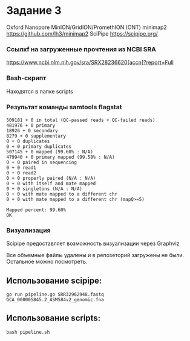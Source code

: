 # Задание 3

Oxford Nanopore MinION/GridION/PromethION (ONT)	minimap2 https://github.com/lh3/minimap2 SciPipe https://scipipe.org/ 

### Ссылкf на загруженные прочтения из NCBI SRA

https://www.ncbi.nlm.nih.gov/sra/SRX28236620[accn]?report=Full

### Bash-скрипт

Находятся в папке scripts

### Результат команды samtools ﬂagstat

```
509181 + 0 in total (QC-passed reads + QC-failed reads)
481976 + 0 primary
18926 + 0 secondary
8279 + 0 supplementary
0 + 0 duplicates
0 + 0 primary duplicates
507145 + 0 mapped (99.60% : N/A)
479940 + 0 primary mapped (99.58% : N/A)
0 + 0 paired in sequencing
0 + 0 read1
0 + 0 read2
0 + 0 properly paired (N/A : N/A)
0 + 0 with itself and mate mapped
0 + 0 singletons (N/A : N/A)
0 + 0 with mate mapped to a different chr
0 + 0 with mate mapped to a different chr (mapQ>=5)
```

```
Mapped percent: 99.60%
OK
```

### Визуализация

Scipipe предоставляет возможность визуализации через Graphviz


Все объемные файлы удалены и в репозеторий загружены не были. Остальное можно посмотреть.

## Использование scipipe:

```
go run pipeline.go SRR32962948.fastq GCA_000005845.2_ASM584v2_genomic.fna 
```

## Использование scripts:
```
bash pipeline.sh
```


